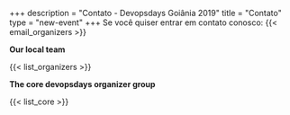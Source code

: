 +++
description = "Contato - Devopsdays Goiânia 2019"
title = "Contato"
type = "new-event"
+++
Se você quiser entrar em contato conosco: {{< email_organizers >}}


**Our local team**

{{< list_organizers >}}

**The core devopsdays organizer group**

{{< list_core >}}